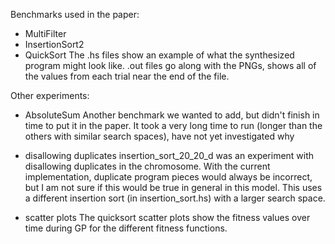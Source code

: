 Benchmarks used in the paper: 
- MultiFilter
- InsertionSort2
- QuickSort
The .hs files show an example of what the synthesized program might look like. .out files go along with the PNGs, shows all of the values from each trial near the end of the file.

Other experiments:
- AbsoluteSum
Another benchmark we wanted to add, but didn't finish in time to put it in the paper. It took a very long time to run (longer than the others with similar search spaces), have not yet investigated why

- disallowing duplicates
insertion_sort_20_20_d was an experiment with disallowing duplicates in the chromosome. With the current implementation, duplicate program pieces would always be incorrect, but I am not sure if this would be true in general in this model. This uses a different insertion sort (in insertion_sort.hs) with a larger search space.

- scatter plots
The quicksort scatter plots show the fitness values over time during GP for the different fitness functions.
